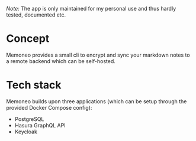 *Note:* The app is only maintained for my personal use and thus hardly tested, documented etc.

# Concept
Memoneo provides a small cli to encrypt and sync your markdown notes to a remote backend which can be self-hosted.

# Tech stack
Memoneo builds upon three applications (which can be setup through the provided Docker Compose config):

- PostgreSQL
- Hasura GraphQL API
- Keycloak
